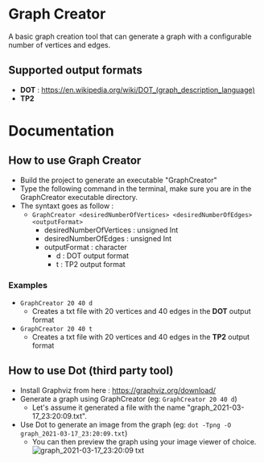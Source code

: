 # Graph Creator  
A basic graph creation tool that can generate a graph with a configurable number of vertices and edges.  
## Supported output formats
- **DOT** : https://en.wikipedia.org/wiki/DOT_(graph_description_language)  
- **TP2**  
  
# Documentation  
## How to use Graph Creator  
- Build the project to generate an executable "GraphCreator"  
- Type the following command in the terminal, make sure you are in the GraphCreator executable directory.  
- The syntaxt goes as follow : 
  - `GraphCreator <desiredNumberOfVertices> <desiredNumberOfEdges> <outputFormat>`     
    - desiredNumberOfVertices : unsigned Int  
    - desiredNumberOfEdges : unsigned Int  
    - outputFormat : character
      - d : DOT output format
      - t : TP2 output format
### Examples  
- `GraphCreator 20 40 d`  
  - Creates a txt file with 20 vertices and 40 edges in the **DOT** output format
- `GraphCreator 20 40 t`  
  - Creates a txt file with 20 vertices and 40 edges in the **TP2** output format  

 ## How to use Dot (third party tool)    
 - Install Graphviz from here : https://graphviz.org/download/  
 - Generate a graph using GraphCreator (eg: `GraphCreator 20 40 d`)  
   - Let's assume it generated a file with the name "graph_2021-03-17_23:20:09.txt". 
 - Use Dot to generate an image from the graph (eg: `dot -Tpng -O graph_2021-03-17_23:20:09.txt`)  
   - You can then preview the graph using your image viewer of choice.  
   ![graph_2021-03-17_23:20:09 txt](https://user-images.githubusercontent.com/26939775/111569497-2bc42700-8779-11eb-81c5-5d7a998e50c6.png)
